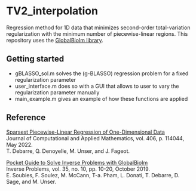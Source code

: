 # TV2_interpolation
Regression method for 1D data that minimizes second-order total-variation regularization with the minimum number of piecewise-linear regions. This repository uses the [GlobalBioIm library](https://github.com/Biomedical-Imaging-Group/GlobalBioIm).

## Getting started

- gBLASSO_sol.m solves the (g-BLASSO) regression problem for a fixed regularization parameter
- user_interface.m does so with a GUI that allows to user to vary the regularization parameter manually
- main_example.m gives an example of how these functions are applied

## Reference

[Sparsest Piecewise-Linear Regression of One-Dimensional Data](https://www.sciencedirect.com/science/article/pii/S0377042721006130)  <br />
Journal of Computational and Applied Mathematics, vol. 406, p. 114044, May 2022. <br />
T. Debarre, Q. Denoyelle, M. Unser, and J. Fageot.

[Pocket Guide to Solve Inverse Problems with GlobalBioIm](https://iopscience.iop.org/article/10.1088/1361-6420/ab2ae9)  <br />
Inverse Problems, vol. 35, no. 10, pp. 10-20, October 2019. <br />
E. Soubies, F. Soulez, M. McCann,  T-a. Pham, L. Donati, T. Debarre, D. Sage, and M. Unser.
